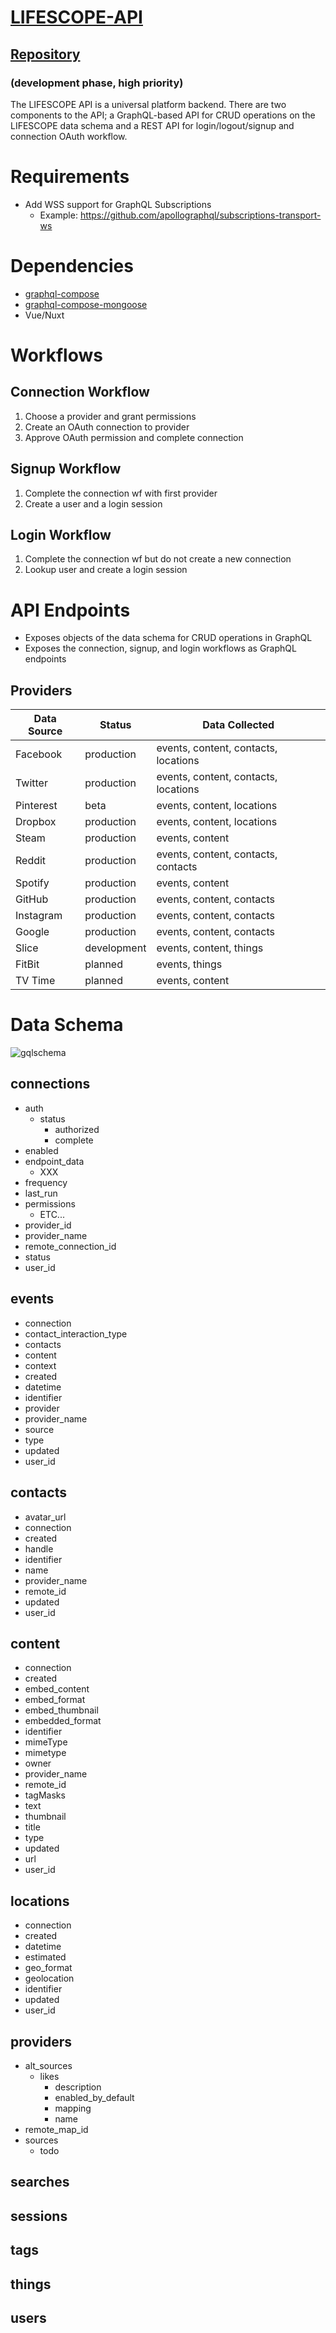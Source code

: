# [LIFESCOPE-API](https://github.com/LifeScopeLabs/lifescope-api)

## [Repository](https://github.com/LifeScopeLabs/lifescope-api)

### (development phase, high priority)

The LIFESCOPE API is a universal platform backend. There are two components to the API; a GraphQL-based API for CRUD operations on the LIFESCOPE data schema and a REST API for login/logout/signup and connection OAuth workflow.


# Requirements

- Add WSS support for GraphQL Subscriptions
  - Example: https://github.com/apollographql/subscriptions-transport-ws

# Dependencies

* [graphql-compose](https://github.com/graphql-compose/graphql-compose)
* [graphql-compose-mongoose](https://github.com/graphql-compose/graphql-compose-mongoose)
* Vue/Nuxt

[gqlschema]:https://lifescopelabs.github.io/assets/diagrams/LifeScopeSchema.png

# Workflows

## Connection Workflow
 1. Choose a provider and grant permissions
 2. Create an OAuth connection to provider
 3. Approve OAuth permission and complete connection

## Signup Workflow
1. Complete the connection wf with first provider
2. Create a user and a login session

## Login Workflow
1. Complete the connection wf but do not create a new connection
2. Lookup user and create a login session

# API Endpoints
* Exposes objects of the data schema for CRUD operations in GraphQL
* Exposes the connection, signup, and login workflows as GraphQL endpoints

## Providers
| Data Source | Status | Data Collected |
|--|--|--|
| Facebook | production | events, content, contacts, locations |
| Twitter | production | events, content, contacts, locations |
| Pinterest | beta | events, content, locations |
| Dropbox | production | events, content, locations |
| Steam | production | events, content |
| Reddit | production | events, content, contacts, contacts |
| Spotify | production | events, content |
| GitHub | production | events, content, contacts |
| Instagram | production | events, content, contacts |
| Google | production | events, content, contacts |
| Slice | development | events, content, things |
| FitBit | planned | events, things |
| TV Time | planned | events, content |

# Data Schema

![gqlschema]

## connections
  * auth
    * status
      * authorized
      * complete
 * enabled
 * endpoint_data
   * XXX
  * frequency
  * last_run
  * permissions
    * ETC...
* provider_id
* provider_name
* remote_connection_id
* status
* user_id

## events

* connection
* contact_interaction_type
* contacts
* content
* context
* created
* datetime
* identifier
* provider
* provider_name
* source
* type
* updated
* user_id

## contacts
* avatar_url
* connection
* created
* handle
* identifier
* name
* provider_name
* remote_id
* updated
* user_id

## content
* connection
* created
* embed_content
* embed_format
* embed_thumbnail
* embedded_format
* identifier
* mimeType
* mimetype
* owner
* provider_name
* remote_id
* tagMasks
* text
* thumbnail
* title
* type
* updated
* url
* user_id


## locations
* connection
* created
* datetime
* estimated
* geo_format
* geolocation
* identifier
* updated
* user_id

## providers
* alt_sources
  * likes
    * description
    * enabled_by_default
    * mapping
    * name
* remote_map_id
* sources
  * todo 

## searches
## sessions
## tags
## things
## users



<!--stackedit_data:
eyJoaXN0b3J5IjpbMjA1NDgzNDgwNCwxNjkzNDgwNjM2LDg0MD
c0Nzg4MSwtMTU4NTI0OTg1N119
-->